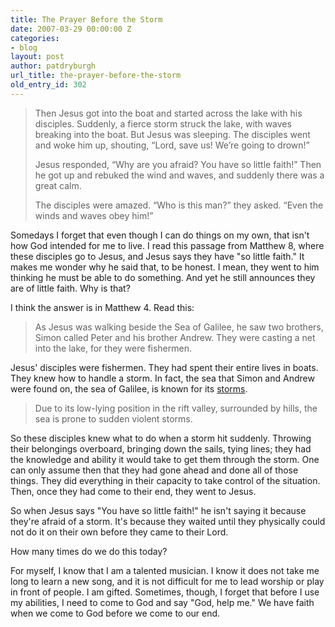 ```yaml
---
title: The Prayer Before the Storm
date: 2007-03-29 00:00:00 Z
categories:
- blog
layout: post
author: patdryburgh
url_title: the-prayer-before-the-storm
old_entry_id: 302
---
```


>Then Jesus got into the boat and started across the lake with his disciples. Suddenly, a fierce storm struck the lake, with waves breaking into the boat. But Jesus was sleeping. The disciples went and woke him up, shouting, “Lord, save us! We’re going to drown!”
>
>Jesus responded, “Why are you afraid? You have so little faith!” Then he got up and rebuked the wind and waves, and suddenly there was a great calm.
>
>The disciples were amazed. “Who is this man?” they asked. “Even the winds and waves obey him!”

Somedays I forget that even though I can do things on my own, that isn't how God intended for me to live. I read this passage from Matthew 8, where these disciples go to Jesus, and Jesus says they have "so little faith." It makes me wonder why he said that, to be honest. I mean, they went to him thinking he must be able to do something. And yet he still announces they are of little faith. Why is that?

I think the answer is in Matthew 4. Read this:

>As Jesus was walking beside the Sea of Galilee, he saw two brothers, Simon called Peter and his brother Andrew. They were casting a net into the lake, for they were fishermen.

Jesus' disciples were fishermen. They had spent their entire lives in boats. They knew how to handle a storm. In fact, the sea that Simon and Andrew were found on, the sea of Galilee, is known for its [storms](http://en.wikipedia.org/wiki/Sea_of_Galilee).

>Due to its low-lying position in the rift valley, surrounded by hills, the sea is prone to sudden violent storms.

So these disciples knew what to do when a storm hit suddenly. Throwing their belongings overboard, bringing down the sails, tying lines; they had the knowledge and ability it would take to get them through the storm. One can only assume then that they had gone ahead and done all of those things. They did everything in their capacity to take control of the situation. Then, once they had come to their end, they went to Jesus.

So when Jesus says "You have so little faith!" he isn't saying it because they're afraid of a storm. It's because they waited until they physically could not do it on their own before they came to their Lord.

How many times do we do this today?

For myself, I know that I am a talented musician. I know it does not take me long to learn a new song, and it is not difficult for me to lead worship or play in front of people. I am gifted. Sometimes, though, I forget that before I use my abilities, I need to come to God and say "God, help me." We have faith when we come to God before we come to our end.